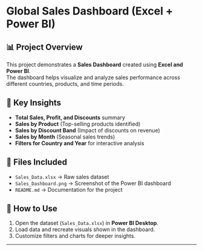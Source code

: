 # Global Sales Dashboard (Excel + Power BI)

## 📊 Project Overview
This project demonstrates a **Sales Dashboard** created using **Excel and Power BI**.  
The dashboard helps visualize and analyze sales performance across different countries, products, and time periods.

## 🔑 Key Insights
- **Total Sales, Profit, and Discounts** summary  
- **Sales by Product** (Top-selling products identified)  
- **Sales by Discount Band** (Impact of discounts on revenue)  
- **Sales by Month** (Seasonal sales trends)  
- **Filters for Country and Year** for interactive analysis  

## 📂 Files Included
- `Sales_Data.xlsx` → Raw sales dataset  
- `Sales_Dashboard.png` → Screenshot of the Power BI dashboard  
- `README.md` → Documentation for the project  

## 🚀 How to Use
1. Open the dataset (`Sales_Data.xlsx`) in **Power BI Desktop**.  
2. Load data and recreate visuals shown in the dashboard.  
3. Customize filters and charts for deeper insights.  

---

